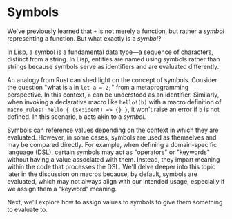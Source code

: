 # Symbols

We've previously learned that `+` is not merely a function, but rather a _symbol_ representing a
function. But what exactly is a _symbol_?

In Lisp, a symbol is a fundamental data type—a sequence of characters, distinct from a string. In
Lisp, entities are named using symbols rather than strings because symbols serve as identifiers and
are evaluated differently.

An analogy from Rust can shed light on the concept of symbols. Consider the question "what is `a`
in `let a = 2;`" from a metaprogramming perspective. In this context, `a` can be understood as an
identifier. Similarly, when invoking a declarative macro like `hello!(b)` with a macro definition
of `macro_rules! hello { ($x:ident) => {} }`, it won't raise an error if `b` is not defined. In this
scenario, `b` acts akin to a _symbol_.

Symbols can reference values depending on the context in which they are evaluated. However, in some
cases, symbols are used as themselves and may be compared directly. For example, when defining
a domain-specific language (DSL), certain symbols may act as "operators" or "keywords" without
having a value associated with them. Instead, they impart meaning within the code that processes
the DSL. We'll delve deeper into this topic later in the discussion on macros because, by default,
symbols are evaluated, which may not always align with our intended usage, especially if we assign
them a "keyword" meaning.

Next, we'll explore how to assign values to symbols to give them something to evaluate to.
